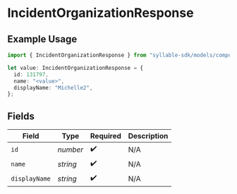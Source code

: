 # IncidentOrganizationResponse

## Example Usage

```typescript
import { IncidentOrganizationResponse } from "syllable-sdk/models/components";

let value: IncidentOrganizationResponse = {
  id: 131797,
  name: "<value>",
  displayName: "Michelle2",
};
```

## Fields

| Field              | Type               | Required           | Description        |
| ------------------ | ------------------ | ------------------ | ------------------ |
| `id`               | *number*           | :heavy_check_mark: | N/A                |
| `name`             | *string*           | :heavy_check_mark: | N/A                |
| `displayName`      | *string*           | :heavy_check_mark: | N/A                |